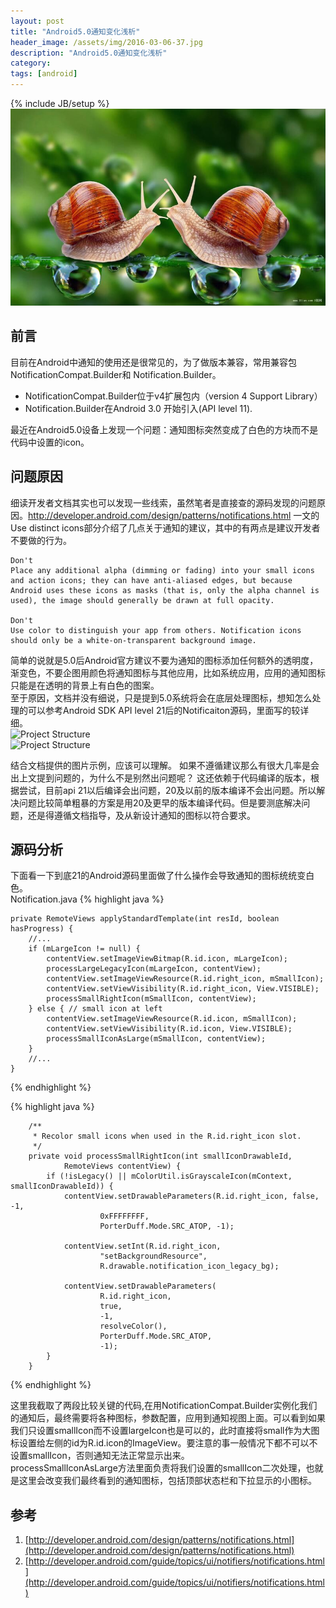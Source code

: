 ```yaml
---
layout: post
title: "Android5.0通知变化浅析"
header_image: /assets/img/2016-03-06-37.jpg
description: "Android5.0通知变化浅析"
category: 
tags: [android]
---
```

{% include JB/setup %}
![img](/assets/img/2016-03-06-38.jpg)

## 前言
目前在Android中通知的使用还是很常见的，为了做版本兼容，常用兼容包NotificationCompat.Builder和 Notification.Builder。

* NotificationCompat.Builder位于v4扩展包内（version 4 Support Library）
* Notification.Builder在Android 3.0 开始引入(API level 11).

最近在Android5.0设备上发现一个问题：通知图标突然变成了白色的方块而不是代码中设置的icon。


## 问题原因
细读开发者文档其实也可以发现一些线索，虽然笔者是直接查的源码发现的问题原因。http://developer.android.com/design/patterns/notifications.html 一文的Use distinct icons部分介绍了几点关于通知的建议，其中的有两点是建议开发者不要做的行为。  

	Don't
	Place any additional alpha (dimming or fading) into your small icons and action icons; they can have anti-aliased edges, but because Android uses these icons as masks (that is, only the alpha channel is used), the image should generally be drawn at full opacity.
	
	Don't
	Use color to distinguish your app from others. Notification icons should only be a white-on-transparent background image.

简单的说就是5.0后Android官方建议不要为通知的图标添加任何额外的透明度，渐变色，不要企图用颜色将通知图标与其他应用，比如系统应用，应用的通知图标只能是在透明的背景上有白色的图案。  
至于原因，文档并没有细说，只是提到5.0系统将会在底层处理图标，想知怎么处理的可以参考Android SDK API level 21后的Notificaiton源码，里面写的较详细。  
![Project Structure](/assets/ProductIcons.png)  
![Project Structure](/assets/basic_combo.png)

结合文档提供的图片示例，应该可以理解。
如果不遵循建议那么有很大几率是会出上文提到问题的，为什么不是别然出问题呢？
这还依赖于代码编译的版本，根据尝试，目前api 21以后编译会出问题，20及以前的版本编译不会出问题。所以解决问题比较简单粗暴的方案是用20及更早的版本编译代码。但是要测底解决问题，还是得遵循文档指导，及从新设计通知的图标以符合要求。

## 源码分析
下面看一下到底21的Android源码里面做了什么操作会导致通知的图标统统变白色。  
Notification.java
{% highlight java %}
	
	private RemoteViews applyStandardTemplate(int resId, boolean 	hasProgress) {
		//...
		if (mLargeIcon != null) {
        	contentView.setImageViewBitmap(R.id.icon, mLargeIcon);
         	processLargeLegacyIcon(mLargeIcon, contentView);
         	contentView.setImageViewResource(R.id.right_icon, mSmallIcon);
         	contentView.setViewVisibility(R.id.right_icon, View.VISIBLE);
         	processSmallRightIcon(mSmallIcon, contentView);
     	} else { // small icon at left
         	contentView.setImageViewResource(R.id.icon, mSmallIcon);
         	contentView.setViewVisibility(R.id.icon, View.VISIBLE);
         	processSmallIconAsLarge(mSmallIcon, contentView);
    	}
    	//...
	}
{% endhighlight %}

{% highlight java %}

        /**
         * Recolor small icons when used in the R.id.right_icon slot.
         */
        private void processSmallRightIcon(int smallIconDrawableId,
                RemoteViews contentView) {
            if (!isLegacy() || mColorUtil.isGrayscaleIcon(mContext, smallIconDrawableId)) {
                contentView.setDrawableParameters(R.id.right_icon, false, -1,
                        0xFFFFFFFF,
                        PorterDuff.Mode.SRC_ATOP, -1);

                contentView.setInt(R.id.right_icon,
                        "setBackgroundResource",
                        R.drawable.notification_icon_legacy_bg);

                contentView.setDrawableParameters(
                        R.id.right_icon,
                        true,
                        -1,
                        resolveColor(),
                        PorterDuff.Mode.SRC_ATOP,
                        -1);
            }
        }
{% endhighlight %}
	
这里我截取了两段比较关键的代码,在用NotificationCompat.Builder实例化我们的通知后，最终需要将各种图标，参数配置，应用到通知视图上面。可以看到如果我们只设置smallIcon而不设置largeIcon也是可以的，此时直接将small作为大图标设置给左侧的id为R.id.icon的ImageView。要注意的事一般情况下都不可以不设置smallIcon，否则通知无法正常显示出来。  
processSmallIconAsLarge方法里面负责将我们设置的smallIcon二次处理，也就是这里会改变我们最终看到的通知图标，包括顶部状态栏和下拉显示的小图标。
	
	
	
## 参考
1. [http://developer.android.com/design/patterns/notifications.html](http://developer.android.com/design/patterns/notifications.html)
2. [http://developer.android.com/guide/topics/ui/notifiers/notifications.html](http://developer.android.com/guide/topics/ui/notifiers/notifications.html)
